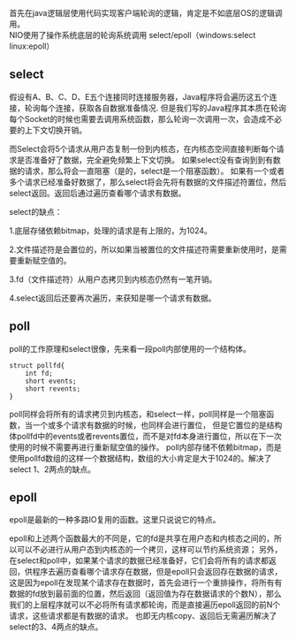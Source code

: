 

首先在java逻辑层使用代码实现客户端轮询的逻辑，肯定是不如底层OS的逻辑调用。  
NIO使用了操作系统底层的轮询系统调用 select/epoll（windows:select linux:epoll） 

## select
假设有A、B、C、D、E五个连接同时连接服务器，Java程序将会遍历这五个连接，轮询每个连接，获取各自数据准备情况.
但是我们写的Java程序其本质在轮询每个Socket的时候也需要去调用系统函数，那么轮询一次调用一次，会造成不必要的上下文切换开销。

而Select会将5个请求从用户态复制一份到内核态，在内核态空间直接判断每个请求是否准备好了数据，完全避免频繁上下文切换。
如果select没有查询到到有数据的请求，那么将会一直阻塞（是的，select是一个阻塞函数）。
如果有一个或者多个请求已经准备好数据了，那么select将会先将有数据的文件描述符置位，然后select返回。返回后通过遍历查看哪个请求有数据。

select的缺点：

1.底层存储依赖bitmap，处理的请求是有上限的，为1024。

2.文件描述符是会置位的，所以如果当被置位的文件描述符需要重新使用时，是需要重新赋空值的。

3.fd（文件描述符）从用户态拷贝到内核态仍然有一笔开销。

4.select返回后还要再次遍历，来获知是哪一个请求有数据。

## poll
poll的工作原理和select很像，先来看一段poll内部使用的一个结构体。
```text
struct pollfd{
    int fd;
    short events;
    short revents;
}
```
poll同样会将所有的请求拷贝到内核态，和select一样，poll同样是一个阻塞函数，当一个或多个请求有数据的时候，也同样会进行置位，
但是它置位的是结构体pollfd中的events或者revents置位，而不是对fd本身进行置位，所以在下一次使用的时候不需要再进行重新赋空值的操作。
poll内部存储不依赖bitmap，而是使用pollfd数组的这样一个数据结构，数组的大小肯定是大于1024的。解决了select 1、2两点的缺点。

## epoll
epoll是最新的一种多路IO复用的函数。这里只说说它的特点。

epoll和上述两个函数最大的不同是，它的fd是共享在用户态和内核态之间的，所以可以不必进行从用户态到内核态的一个拷贝，这样可以节约系统资源；
另外，在select和poll中，如果某个请求的数据已经准备好，它们会将所有的请求都返回，供程序去遍历查看哪个请求存在数据，但是epoll只会返回存在数据的请求，这是因为epoll在发现某个请求存在数据时，首先会进行一个重排操作，将所有有数据的fd放到最前面的位置，然后返回（返回值为存在数据请求的个数N），那么我们的上层程序就可以不必将所有请求都轮询，而是直接遍历epoll返回的前N个请求，这些请求都是有数据的请求。
也即无内核copy、返回后无需遍历解决了select的3、4两点的缺点。

